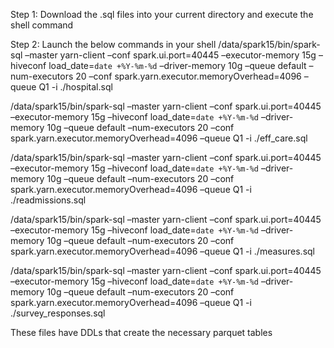 Step 1: Download the .sql files into your current directory and execute the shell command

Step 2: Launch the below commands in your shell
/data/spark15/bin/spark-sql –master yarn-client –conf spark.ui.port=40445 –executor-memory 15g –hiveconf load_date=`date +%Y-%m-%d` –driver-memory 10g –queue default –num-executors 20 –conf spark.yarn.executor.memoryOverhead=4096 –queue Q1 -i ./hospital.sql

/data/spark15/bin/spark-sql –master yarn-client –conf spark.ui.port=40445 –executor-memory 15g –hiveconf load_date=`date +%Y-%m-%d` –driver-memory 10g –queue default –num-executors 20 –conf spark.yarn.executor.memoryOverhead=4096 –queue Q1 -i ./eff_care.sql


/data/spark15/bin/spark-sql –master yarn-client –conf spark.ui.port=40445 –executor-memory 15g –hiveconf load_date=`date +%Y-%m-%d` –driver-memory 10g –queue default –num-executors 20 –conf spark.yarn.executor.memoryOverhead=4096 –queue Q1 -i ./readmissions.sql


/data/spark15/bin/spark-sql –master yarn-client –conf spark.ui.port=40445 –executor-memory 15g –hiveconf load_date=`date +%Y-%m-%d` –driver-memory 10g –queue default –num-executors 20 –conf spark.yarn.executor.memoryOverhead=4096 –queue Q1 -i ./measures.sql


/data/spark15/bin/spark-sql –master yarn-client –conf spark.ui.port=40445 –executor-memory 15g –hiveconf load_date=`date +%Y-%m-%d` –driver-memory 10g –queue default –num-executors 20 –conf spark.yarn.executor.memoryOverhead=4096 –queue Q1 -i ./survey_responses.sql


These files have DDLs that create the necessary parquet tables
